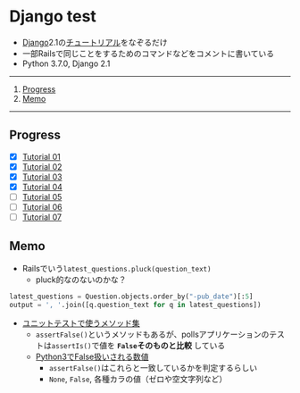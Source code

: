 # Django test

- [Django][django]2.1の[チュートリアル][djtut]をなぞるだけ
- 一部Railsで同じことをするためのコマンドなどをコメントに書いている
- Python 3.7.0,  Django 2.1

---

1. [Progress](#progress)
1. [Memo](#memo)

---

## Progress

- [x] [Tutorial 01](https://docs.djangoproject.com/ja/2.1/intro/tutorial01/)
- [x] [Tutorial 02](https://docs.djangoproject.com/ja/2.1/intro/tutorial02/)
- [x] [Tutorial 03](https://docs.djangoproject.com/ja/2.1/intro/tutorial03/)
- [x] [Tutorial 04](https://docs.djangoproject.com/ja/2.1/intro/tutorial04/)
- [ ] [Tutorial 05](https://docs.djangoproject.com/ja/2.1/intro/tutorial05/)
- [ ] [Tutorial 06](https://docs.djangoproject.com/ja/2.1/intro/tutorial06/)
- [ ] [Tutorial 07](https://docs.djangoproject.com/ja/2.1/intro/tutorial07/)

## Memo

- Railsでいう`latest_questions.pluck(question_text)`
    - pluck的なのないのかな？

```python
latest_questions = Question.objects.order_by("-pub_date")[:5]
output = ', '.join([q.question_text for q in latest_questions])
```

- [ユニットテストで使うメソッド集][pyutest]
    - `assertFalse()`というメソッドもあるが、pollsアプリケーションのテストは`assertIs()`で値を **`False`そのものと比較** している
    - [Python3でFalse扱いされる数値][pyfalse]
        - `assertFalse()`はこれらと一致しているかを判定するらしい
        - `None`, `False`, 各種カラの値（ゼロや空文字列など）

[django]: http://djangoproject.jp/
[djtut]: https://docs.djangoproject.com/ja/2.1/intro/
[pyutest]: https://docs.python.jp/3/library/unittest.html
[pyfalse]: https://docs.python.jp/3/library/stdtypes.html#truth-value-testing
